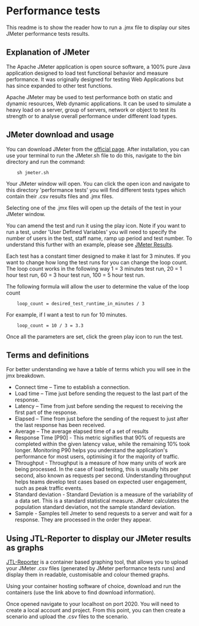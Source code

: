 # Performance tests

This readme is to show the reader how to run a .jmx file to display our sites JMeter performance tests results.

## Explanation of JMeter
The Apache JMeter application is open source software, a 100% pure Java application designed to load test functional behavior and measure performance. It was originally designed for testing Web Applications but has since expanded to other test functions.

Apache JMeter may be used to test performance both on static and dynamic resources, Web dynamic applications.
It can be used to simulate a heavy load on a server, group of servers, network or object to test its strength or to analyse overall performance under different load types.

## JMeter download and usage

You can download JMeter from the [official page](https://jmeter.apache.org/). After installation, you can use your terminal to run the JMeter.sh file to do this,  navigate to the bin directory and run the command: 

```
    sh jmeter.sh
```

Your JMeter window will open. You can click the open icon and navigate to this directory 'performance tests' you will find different tests types which contain their .csv results files and .jmx files.


Selecting one of the .jmx files will open up the details of the test in your JMeter window.

You can amend the test and run it using the play icon. Note if you want to run a test, under 'User Defined Variables' you will need to specify the number of users in the test, staff name, ramp up period and test number. To understand this further with an example, please see [JMeter Results](https://confluence.ons.gov.uk/display/SML/JMeter+Results).

Each test has a constant timer designed to make it last for 3 minutes. If you want to change how long the test runs for you can change the loop count. The loop count works in the following way 1 = 3 minutes test run, 20 = 1 hour test run, 60 = 3 hour test run, 100 = 5 hour test run.

The following formula will allow the user to determine the value of the loop count

```
    loop_count = desired_test_runtime_in_minutes / 3
```

For example, if I want a test to run for 10 minutes.

```
    loop_count = 10 / 3 = 3.3
```

Once all the parameters are set, click the green play icon to run the test.

## Terms and definitions
For better understanding we have a table of terms which you will see in the jmx breakdown.

* Connect time – Time to establish a connection.
* Load time – Time just before sending the request to the last part of the response.
* Latency – Time from just before sending the request to receiving the first part of the response.
* Elapsed – Time from just before the sending of the request to just after the last response has been received.
* Average – The average elapsed time of a set of results
* Response Time [P90] - This metric signifies that 90% of requests are completed within the given latency value, while the remaining 10% took longer. Monitoring P90 helps you understand the application's performance for most users, optimising it for the majority of traffic.
* Throughput - Throughput is a measure of how many units of work are being processed. In the case of load testing, this is usually hits per second, also known as requests per second. Understanding throughput helps teams develop test cases based on expected user engagement, such as peak traffic events.
* Standard deviation - Standard Deviation is a measure of the variability of a data set. This is a standard statistical measure. JMeter calculates the population standard deviation, not the sample standard deviation.
* Sample - Samples tell Jmeter to send requests to a server and wait for a response. They are processed in the order they appear.

## Using JTL-Reporter to display our JMeter results as graphs

[JTL-Reporter](https://github.com/ludeknovy/jtl-reporter) is a container based graphing tool, that allows you to upload your JMeter .csv files (generated by JMeter performance tests runs) and display them in readable, customisable  and colour themed graphs.

Using your container hosting software of choice, download and run the containers (use the link above to find download information).

Once opened navigate to your localhost on port 2020. You will need to create a local account and project. From this point, you can then create a scenario and upload the .csv files to the scenario.